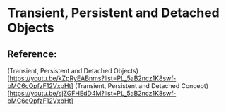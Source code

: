 # Transient, Persistent and Detached Objects 

 


## Reference:

(Transient, Persistent and Detached Objects)[https://youtu.be/kZpRyEABnms?list=PL_5aB2ncz1K8swf-bMC6cQpfzF12VxpHt]
(Transient, Persistent and Detached Concept)[https://youtu.be/sjZGFHEdD4M?list=PL_5aB2ncz1K8swf-bMC6cQpfzF12VxpHt]
